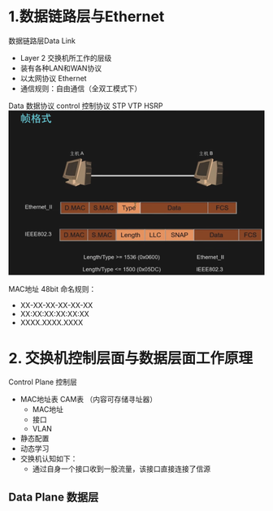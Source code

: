 # 1.数据链路层与Ethernet
数据链路层Data Link 
   - Layer 2 交换机所工作的层级 
   - 装有各种LAN和WAN协议
   - 以太网协议 Ethernet 
   - 通信规则：自由通信（全双工模式下） 


Data 数据协议
control 控制协议  STP VTP HSRP
![](images/2022-10-14-11-53-44.png)


MAC地址  48bit 命名规则：
- XX-XX-XX-XX-XX-XX
- XX:XX:XX:XX:XX:XX
- XXXX.XXXX.XXXX

# 2. 交换机控制层面与数据层面工作原理
Control Plane 控制层
  - MAC地址表 CAM表 （内容可存储寻址器）
    -  MAC地址 
    -  接口
    -  VLAN
  - 静态配置
  - 动态学习
  - 交换机认知如下：
    - 通过自身一个接口收到一股流量，该接口直接连接了信源




Data Plane 数据层
  - 

